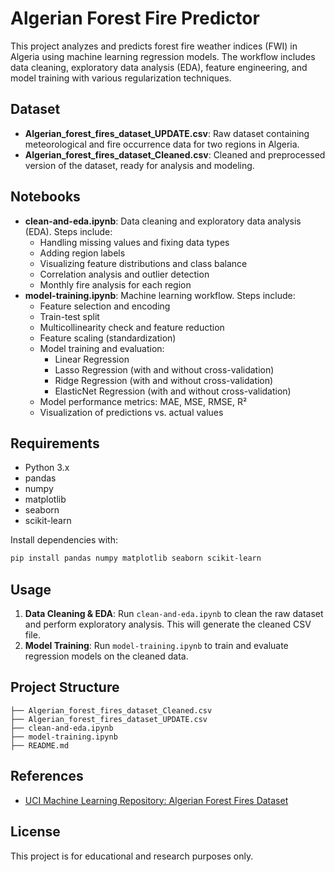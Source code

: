 ﻿
# Algerian Forest Fire Predictor

This project analyzes and predicts forest fire weather indices (FWI) in Algeria using machine learning regression models. The workflow includes data cleaning, exploratory data analysis (EDA), feature engineering, and model training with various regularization techniques.

## Dataset
- **Algerian_forest_fires_dataset_UPDATE.csv**: Raw dataset containing meteorological and fire occurrence data for two regions in Algeria.
- **Algerian_forest_fires_dataset_Cleaned.csv**: Cleaned and preprocessed version of the dataset, ready for analysis and modeling.

## Notebooks
- **clean-and-eda.ipynb**: Data cleaning and exploratory data analysis (EDA). Steps include:
	- Handling missing values and fixing data types
	- Adding region labels
	- Visualizing feature distributions and class balance
	- Correlation analysis and outlier detection
	- Monthly fire analysis for each region
- **model-training.ipynb**: Machine learning workflow. Steps include:
	- Feature selection and encoding
	- Train-test split
	- Multicollinearity check and feature reduction
	- Feature scaling (standardization)
	- Model training and evaluation:
		- Linear Regression
		- Lasso Regression (with and without cross-validation)
		- Ridge Regression (with and without cross-validation)
		- ElasticNet Regression (with and without cross-validation)
	- Model performance metrics: MAE, MSE, RMSE, R²
	- Visualization of predictions vs. actual values

## Requirements
- Python 3.x
- pandas
- numpy
- matplotlib
- seaborn
- scikit-learn

Install dependencies with:
```bash
pip install pandas numpy matplotlib seaborn scikit-learn
```

## Usage
1. **Data Cleaning & EDA**: Run `clean-and-eda.ipynb` to clean the raw dataset and perform exploratory analysis. This will generate the cleaned CSV file.
2. **Model Training**: Run `model-training.ipynb` to train and evaluate regression models on the cleaned data.

## Project Structure
```
├── Algerian_forest_fires_dataset_Cleaned.csv
├── Algerian_forest_fires_dataset_UPDATE.csv
├── clean-and-eda.ipynb
├── model-training.ipynb
├── README.md
```

## References
- [UCI Machine Learning Repository: Algerian Forest Fires Dataset](https://archive.ics.uci.edu/ml/datasets/Algerian+Forest+Fires+Dataset+)

## License
This project is for educational and research purposes only.

